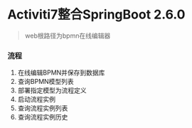 # Activiti7整合SpringBoot 2.6.0

> web根路径为bpmn在线编辑器

### 流程
1. 在线编辑BPMN并保存到数据库
2. 查询BPMN模型列表
3. 部署指定模型为流程定义
4. 启动流程实例
5. 查询流程实例列表
6. 查询流程实例历史